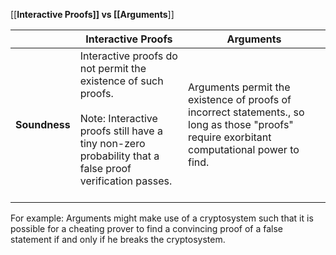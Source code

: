 
[[**Interactive Proofs]] vs [[Arguments**]]




|               | Interactive Proofs                                                                                                                                                                      | Arguments                                                                                                                                    |
| ------------- | --------------------------------------------------------------------------------------------------------------------------------------------------------------------------------------- | -------------------------------------------------------------------------------------------------------------------------------------------- |
| **Soundness** | Interactive proofs do not permit the existence of such proofs. <br><br>Note: Interactive proofs still have a tiny non-zero probability that a false proof verification passes. <br><br> | Arguments permit the existence of proofs of incorrect statements., so long as those "proofs" require exorbitant computational power to find. |

For example: Arguments might make use of a cryptosystem such that it is possible for a cheating prover to find a convincing proof of a false statement if and only if he breaks the cryptosystem. 


